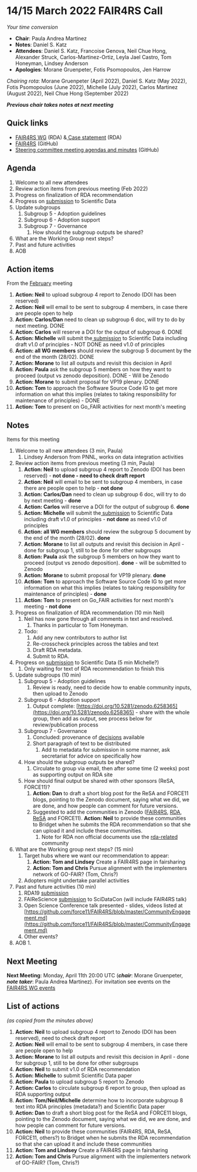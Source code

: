 # 14/15 March 2022 FAIR4RS Call

_Your time conversion_



* **Chair**: Paula Andrea Martinez
* **Notes**: Daniel S. Katz
* **Attendees**: Daniel S. Katz, Francoise Genova, Neil Chue Hong, Alexander Struck, Carlos-Martinez-Ortiz, Leyla Jael Castro, Tom Honeyman, Lindsey Anderson
* **Apologies**: Morane Gruenpeter, Fotis Psomopoulos, Jen Harrow  

_Chairing rota_: Morane Gruenpeter (April 2022), Daniel S. Katz (May 2022), Fotis Psomopoulos (June 2022), Michelle (July 2022), Carlos Martinez (August 2022), Neil Chue Hong (September 2022)

**_Previous chair takes notes at next meeting_**


## Quick links



* [FAIR4RS WG](https://www.rd-alliance.org/groups/fair-4-research-software-fair4rs-wg) (RDA) &[ Case statement](https://www.rd-alliance.org/group/fair-4-research-software-fair4rs-wg/case-statement/fair-research-software-wg-case-statement) (RDA)
* [FAIR4RS](https://github.com/force11/FAIR4RS) (GitHub)
* [Steering committee meeting agendas and minutes](https://github.com/force11/FAIR4RS/tree/master/meetings/2020) (GitHub)


## Agenda



1. Welcome to all new attendees
2. Review action items from previous meeting (Feb 2022)
3. Progress on finalization of RDA recommendation
4. Progress on [submission](https://docs.google.com/document/d/16KrE62qjTt-4AXpT-c2OhVDp25eP7-h_mokhelVLM60/edit) to Scientific Data
5. Update subgroups
    1. Subgroup 5 - Adoption guidelines
    2. Subgroup 6 - Adoption support
    3. Subgroup 7 - Governance
        1. How should the subgroup outputs be shared?
6. What are the Working Group next steps?
7. Past and future activities
8. AOB


## Action items

From the [February](https://github.com/force11/FAIR4RS/blob/master/meetings/2022/2022-02-14-Minutes.md) meeting



1. **Action: Neil** to upload subgroup 4 report to Zenodo (DOI has been reserved)
2. **Action: Neil** will email to be sent to subgroup 4 members, in case there are people open to help
3. **Action: Carlos/Dan** need to clean up subgroup 6 doc, will try to do by next meeting. DONE
4. **Action: Carlos** will reserve a DOI for the output of subgroup 6. DONE
5. **Action: Michelle** will submit the[ submission](https://docs.google.com/document/d/16KrE62qjTt-4AXpT-c2OhVDp25eP7-h_mokhelVLM60/edit) to Scientific Data including draft v1.0 of principles - NOT DONE as need v1.0 of principles
6. **Action: all WG members** should review the subgroup 5 document by the end of the month (28/02). DONE
7. **Action: Morane** to list all outputs and revisit this decision in April
8. **Action: Paula** ask the subgroup 5 members on how they want to proceed (output vs zenodo deposition). DONE - Will be Zenodo
9. **Action: Morane** to submit proposal for VP19 plenary. DONE
10. **Action: Tom** to approach the Software Source Code IG to get more information on what this implies (relates to taking responsibility for maintenance of principles) - DONE
11. **Action: Tom** to present on Go_FAIR activities for next month's meeting


## Notes

Items for this meeting



1. Welcome to all new attendees (3 min, Paula)
    1. Lindsey Anderson from PNNL, works on data integration activities
2. Review action items from previous meeting (3 min, Paula)
    1. **Action: Neil** to upload subgroup 4 report to Zenodo (DOI has been reserved) - **not done -   need to check draft report**
    2. **Action: Neil** will email to be sent to subgroup 4 members, in case there are people open to help - **not done**
    3. **Action: Carlos/Dan** need to clean up subgroup 6 doc, will try to do by next meeting - **done**
    4. **Action: Carlos** will reserve a DOI for the output of subgroup 6. **done**
    5. **Action: Michelle** will submit the[ submission](https://docs.google.com/document/d/16KrE62qjTt-4AXpT-c2OhVDp25eP7-h_mokhelVLM60/edit) to Scientific Data including draft v1.0 of principles - **not done** as need v1.0 of principles
    6. **Action: all WG members** should review the subgroup 5 document by the end of the month (28/02). **done**
    7. **Action: Morane** to list all outputs and revisit this decision in April - done for subgroup 1, still to be done for other subgroups
    8. **Action: Paula** ask the subgroup 5 members on how they want to proceed (output vs zenodo deposition). **done** - will be submitted to Zenodo
    9. **Action: Morane** to submit proposal for VP19 plenary. **done**
    10. **Action: Tom** to approach the Software Source Code IG to get more information on what this implies (relates to taking responsibility for maintenance of principles) - **done**
    11. **Action: Tom** to present on Go_FAIR activities for next month's meeting - **not done**
3. Progress on finalization of RDA recommendation (10 min Neil)
    1. Neil has now gone through all comments in text and resolved.
        1. Thanks in particular to Tom Honeyman.
    2. Todo:
        1. Add any new contributors to author list
        2. Re-crosscheck principles across the tables and text
        3. Draft RDA metadata.
        4. Submit to RDA.
4. Progress on [submission](https://docs.google.com/document/d/16KrE62qjTt-4AXpT-c2OhVDp25eP7-h_mokhelVLM60/edit) to Scientific Data (5 min Michelle?)
    1. Only waiting for text of RDA recommendation to finish this
5. Update subgroups (10 min)
      1. Subgroup 5 - Adoption guidelines
          1. Review is ready, need to decide how to enable community inputs, then upload to Zenodo
      2. Subgroup 6 - Adoption support
          1. Output complete: [https://doi.org/10.5281/zenodo.6258365](https://doi.org/10.5281/zenodo.6258365) - share with the whole group, then add as output, see process below for review/publication process
      3. Subgroup 7 - Governance
          1. Concluded: provenance of [decisions](https://docs.google.com/document/d/1Q0wEzx6T3S7aqphI8EPlWkibcRXQcLZzMsTem-GOs2o/export?format=pdf) available
          2. Short paragraph of text to be distributed
              1. Add to metadata for submission in some manner, ask secretariat for advice on specifically how
      4. How should the subgroup outputs be shared?
          1. Circulate to group via email, then after some time (2 weeks) post as supporting output on RDA site
      5. How should final output be shared with other sponsors (ReSA, FORCE11)?
          1. **Action: Dan** to draft a short blog post for the ReSA and FORCE11 blogs, pointing to the Zenodo document, saying what we did, we are done, and how people can comment for future versions.
          2. Suggested to add the communities in Zenodo ([FAIR4RS](https://zenodo.org/communities/fair4rs/), [RDA](https://zenodo.org/communities/rda), [ReSA](https://zenodo.org/communities/resa) and FORCE11). **Action: Neil** to provide these communities to Bridget when he submits the RDA recommendation so that she can upload it and include these communities.
              1. Note for RDA non official documents use the [rda-related](https://zenodo.org/communities/rda-related) community
6. What are the Working group next steps? (15 min)
    1. Target hubs where we want our recommendation to appear:
        1. **Action: Tom and Lindsey** Create a FAIR4RS page in fairsharing
        1. **Action: Tom and Chris** Pursue alignment with the implementers network of GO-FAIR? (Tom, Chris?)
    2. Adopters might undertake parallel activities
7. Past and future activities (10 min)
    1. RDA19 [submission ](https://docs.google.com/document/d/14K950WsVw4UT9tHSF1qMtOlUsE2FM0mvFNHbm1Hwc_M/edit)
    2. FAIReScience [submission](https://docs.google.com/document/d/1JU576_Q7yQOQJXCrcxonYLQi1wRPQTzJDIziEd99aaU/edit) to SciDataCon (will include FAIR4RS talk)
    3. Open Science Conference talk presented - slides, videos listed at [https://github.com/force11/FAIR4RS/blob/master/CommunityEngagement.md](https://github.com/force11/FAIR4RS/blob/master/CommunityEngagement.md)
    4. Other events?
8. AOB
    1.


## Next Meeting

**Next Meeting**: Monday, April 11th 20:00 UTC (**_chair_**: Morane Gruenpeter, **_note taker_**: Paula Andrea Martinez). For invitation see events on the[ FAIR4RS WG events](https://www.rd-alliance.org/node/69317/events)


## List of actions

_(as copied from the minutes above)_



1. **Action: Neil** to upload subgroup 4 report to Zenodo (DOI has been reserved), need to check draft report
2. **Action: Neil** will email to be sent to subgroup 4 members, in case there are people open to help
3. **Action: Morane** to list all outputs and revisit this decision in April - done for subgroup 1, still to be done for other subgroups
4. **Action: Neil** to submit v1.0 of RDA recommendation
5. **Action: Michelle** to submit Scientific Data paper
6. **Action: Paula** to upload subgroup 5 report to Zenodo
7. **Action: Carlos** to circulate subgroup 6 report to group, then upload as RDA supporting output
8. **Action: Tom/Neil/Michelle** determine how to incorporate subgroup 8 text into RDA principles (metadata?) and Scientific Data paper
9. **Action: Dan** to draft a short blog post for the ReSA and FORCE11 blogs, pointing to the Zenodo document, saying what we did, we are done, and how people can comment for future versions.
10. **Action: Neil** to provide these communities (FAIR4RS, RDA, ReSA, FORCE11, others?) to Bridget when he submits the RDA recommendation so that she can upload it and include these communities
11. **Action: Tom and Lindsey** Create a FAIR4RS page in fairsharing
12. **Action: Tom and Chris** Pursue alignment with the implementers network of GO-FAIR? (Tom, Chris?)
